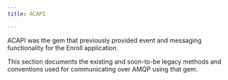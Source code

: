 ```yaml
---
title: ACAPI

---
```


ACAPI was the gem that previously provided event and messaging functionality for the Enroll application.

This section documents the existing and soon-to-be legacy methods and conventions used for communicating over AMQP using that gem.
